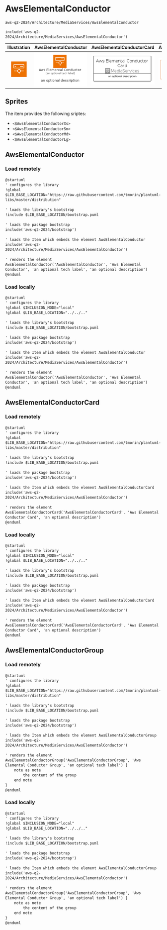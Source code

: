 # AwsElementalConductor


```text
aws-q2-2024/Architecture/MediaServices/AwsElementalConductor
```

```text
include('aws-q2-2024/Architecture/MediaServices/AwsElementalConductor')
```



| Illustration | AwsElementalConductor | AwsElementalConductorCard | AwsElementalConductorGroup |
| :---: | :---: | :---: | :---: |
| ![illustration for Illustration](../../../aws-q2-2024/Architecture/MediaServices/AwsElementalConductor.png) | ![illustration for AwsElementalConductor](../../../aws-q2-2024/Architecture/MediaServices/AwsElementalConductor.Local.png) | ![illustration for AwsElementalConductorCard](../../../aws-q2-2024/Architecture/MediaServices/AwsElementalConductorCard.Local.png) | ![illustration for AwsElementalConductorGroup](../../../aws-q2-2024/Architecture/MediaServices/AwsElementalConductorGroup.Local.png) |



## Sprites
The item provides the following sriptes:

- `<$AwsElementalConductorXs>`
- `<$AwsElementalConductorSm>`
- `<$AwsElementalConductorMd>`
- `<$AwsElementalConductorLg>`





## AwsElementalConductor

### Load remotely
```plantuml
@startuml
' configures the library
!global $LIB_BASE_LOCATION="https://raw.githubusercontent.com/tmorin/plantuml-libs/master/distribution"

' loads the library's bootstrap
!include $LIB_BASE_LOCATION/bootstrap.puml

' loads the package bootstrap
include('aws-q2-2024/bootstrap')

' loads the Item which embeds the element AwsElementalConductor
include('aws-q2-2024/Architecture/MediaServices/AwsElementalConductor')

' renders the element
AwsElementalConductor('AwsElementalConductor', 'Aws Elemental Conductor', 'an optional tech label', 'an optional description')
@enduml
```

### Load locally
```plantuml
@startuml
' configures the library
!global $INCLUSION_MODE="local"
!global $LIB_BASE_LOCATION="../../.."

' loads the library's bootstrap
!include $LIB_BASE_LOCATION/bootstrap.puml

' loads the package bootstrap
include('aws-q2-2024/bootstrap')

' loads the Item which embeds the element AwsElementalConductor
include('aws-q2-2024/Architecture/MediaServices/AwsElementalConductor')

' renders the element
AwsElementalConductor('AwsElementalConductor', 'Aws Elemental Conductor', 'an optional tech label', 'an optional description')
@enduml
```

## AwsElementalConductorCard

### Load remotely
```plantuml
@startuml
' configures the library
!global $LIB_BASE_LOCATION="https://raw.githubusercontent.com/tmorin/plantuml-libs/master/distribution"

' loads the library's bootstrap
!include $LIB_BASE_LOCATION/bootstrap.puml

' loads the package bootstrap
include('aws-q2-2024/bootstrap')

' loads the Item which embeds the element AwsElementalConductorCard
include('aws-q2-2024/Architecture/MediaServices/AwsElementalConductor')

' renders the element
AwsElementalConductorCard('AwsElementalConductorCard', 'Aws Elemental Conductor Card', 'an optional description')
@enduml
```

### Load locally
```plantuml
@startuml
' configures the library
!global $INCLUSION_MODE="local"
!global $LIB_BASE_LOCATION="../../.."

' loads the library's bootstrap
!include $LIB_BASE_LOCATION/bootstrap.puml

' loads the package bootstrap
include('aws-q2-2024/bootstrap')

' loads the Item which embeds the element AwsElementalConductorCard
include('aws-q2-2024/Architecture/MediaServices/AwsElementalConductor')

' renders the element
AwsElementalConductorCard('AwsElementalConductorCard', 'Aws Elemental Conductor Card', 'an optional description')
@enduml
```

## AwsElementalConductorGroup

### Load remotely
```plantuml
@startuml
' configures the library
!global $LIB_BASE_LOCATION="https://raw.githubusercontent.com/tmorin/plantuml-libs/master/distribution"

' loads the library's bootstrap
!include $LIB_BASE_LOCATION/bootstrap.puml

' loads the package bootstrap
include('aws-q2-2024/bootstrap')

' loads the Item which embeds the element AwsElementalConductorGroup
include('aws-q2-2024/Architecture/MediaServices/AwsElementalConductor')

' renders the element
AwsElementalConductorGroup('AwsElementalConductorGroup', 'Aws Elemental Conductor Group', 'an optional tech label') {
    note as note
        the content of the group
    end note
}
@enduml
```

### Load locally
```plantuml
@startuml
' configures the library
!global $INCLUSION_MODE="local"
!global $LIB_BASE_LOCATION="../../.."

' loads the library's bootstrap
!include $LIB_BASE_LOCATION/bootstrap.puml

' loads the package bootstrap
include('aws-q2-2024/bootstrap')

' loads the Item which embeds the element AwsElementalConductorGroup
include('aws-q2-2024/Architecture/MediaServices/AwsElementalConductor')

' renders the element
AwsElementalConductorGroup('AwsElementalConductorGroup', 'Aws Elemental Conductor Group', 'an optional tech label') {
    note as note
        the content of the group
    end note
}
@enduml
```

